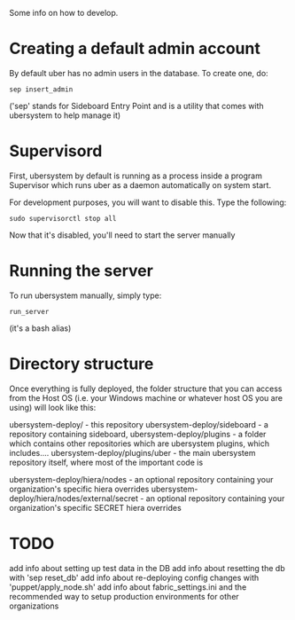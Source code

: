 Some info on how to develop.

Creating a default admin account
================================

By default uber has no admin users in the database.  To create one, do:

```
sep insert_admin
```

('sep' stands for Sideboard Entry Point and is a utility that comes with ubersystem to help manage it)


Supervisord
=============
First, ubersystem by default is running as a process inside a program Supervisor which runs
uber as a daemon automatically on system start.

For development purposes, you will want to disable this.  Type the following:

```
sudo supervisorctl stop all
```

Now that it's disabled, you'll need to start the server manually

Running the server
===================

To run ubersystem manually, simply type:
```
run_server
```

(it's a bash alias)


Directory structure
==============

Once everything is fully deployed, the folder structure that you can access from the Host OS 
(i.e. your Windows machine or whatever host OS you are using) will look like this:

ubersystem-deploy/ - this repository
ubersystem-deploy/sideboard - a repository containing sideboard, 
ubersystem-deploy/plugins - a folder which contains other repositories which are ubersystem plugins, which includes....
ubersystem-deploy/plugins/uber - the main ubersystem repository itself, where most of the important code is

ubersystem-deploy/hiera/nodes - an optional repository containing your organization's specific hiera overrides
ubersystem-deploy/hiera/nodes/external/secret - an optional repository containing your organization's specific SECRET hiera overrides


TODO
====
add info about setting up test data in the DB
add info about resetting the db with 'sep reset_db'
add info about re-deploying config changes with 'puppet/apply_node.sh'
add info about fabric_settings.ini and the recommended way to setup production environments for other organizations
